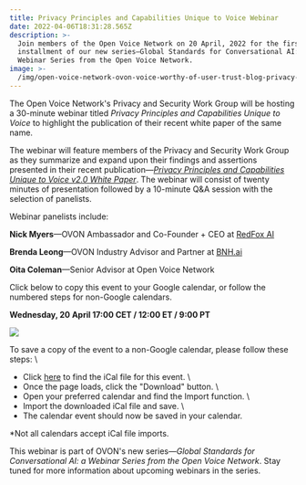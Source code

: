 ```yaml
---
title: Privacy Principles and Capabilities Unique to Voice Webinar
date: 2022-04-06T18:31:28.565Z
description: >-
  Join members of the Open Voice Network on 20 April, 2022 for the first
  installment of our new series—Global Standards for Conversational AI: a
  Webinar Series from the Open Voice Network.
image: >-
  /img/open-voice-network-ovon-voice-worthy-of-user-trust-blog-privacy-principles-and-capabilities-unique-to-voice-webinar-updated.png
---
```

The Open Voice Network's Privacy and Security Work Group will be hosting a 30-minute webinar titled _Privacy Principles and Capabilities Unique to Voice_ to highlight the publication of their recent white paper of the same name.

The webinar will feature members of the Privacy and Security Work Group as they summarize and expand upon their findings and assertions presented in their recent publication—[_Privacy Principles and Capabilities Unique to Voice v2.0 White Paper_](https://drive.google.com/file/d/1l2KkGQfCwMPi8EWpQu46sk2j74LM8ixD/view?usp=sharing). The webinar will consist of twenty minutes of presentation followed by a 10-minute Q&A session with the selection of panelists. 

Webinar panelists include:

**Nick Myers**—OVON Ambassador and Co-Founder + CEO at [RedFox AI](https://redfox-ai.com/)

**Brenda Leong**—OVON Industry Advisor and Partner at [BNH.ai](https://www.bnh.ai/)

**Oita Coleman**—Senior Advisor at Open Voice Network

Click below to copy this event to your Google calendar, or follow the numbered steps for non-Google calendars.

**Wednesday, 20 April 17:00 CET / 12:00 ET / 9:00 PT**

<a href="https://calendar.google.com/calendar/u/0/r/eventedit/copy/Mm9wa3M5aXRudWlmcGkwcnUxcmgzaGFqNmQgY185Zmk4ODhzbGphdHMzOTE1M281bjhpY2UzMEBn" target="_blank" ><img src="/img/open-voice-network-ovon-voice-worthy-of-user-trust-blog-privacy-principles-and-capabilities-unique-to-voice-webinar-calendar-graphic.png"></a>

To save a copy of the event to a non-Google calendar, please follow these steps:
\

* Click [here](https://drive.google.com/file/d/1RxQ57cAgwiol47M_hWxsQAlJkJmlxXv7/view?usp=sharing) to find the iCal file for this event.
  \
* Once the page loads, click the "Download" button.
  \
* Open your preferred calendar and find the Import function.
  \
* Import the downloaded iCal file and save.
  \
* The calendar event should now be saved in your calendar.

\*Not all calendars accept iCal file imports.

This webinar is part of OVON's new series—_Global Standards for Conversational AI: a Webinar Series from the Open Voice Network_. Stay tuned for more information about upcoming webinars in the series.

